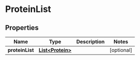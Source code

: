 
# ProteinList

## Properties
Name | Type | Description | Notes
------------ | ------------- | ------------- | -------------
**proteinList** | [**List&lt;Protein&gt;**](Protein.md) |  |  [optional]



